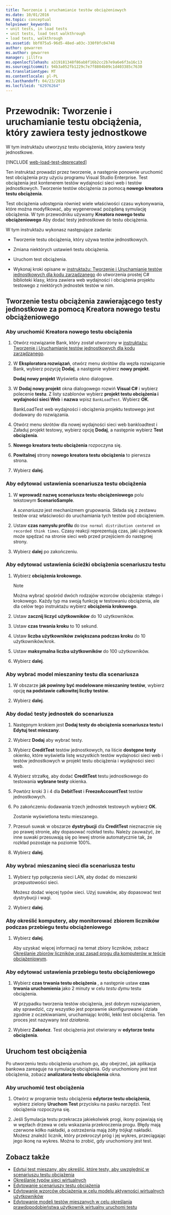 ```yaml
---
title: Tworzenie i uruchamianie testów obciążeniowych
ms.date: 10/01/2016
ms.topic: conceptual
helpviewer_keywords:
- unit tests, in load tests
- unit tests, load test walkthrough
- load tests, walkthrough
ms.assetid: bbf075a5-96d5-48ed-a03c-330f0fc04748
author: gewarren
ms.author: gewarren
manager: jillfra
ms.openlocfilehash: a319181348f86ab8f16b2cc2b7e9a6e6f3a16c13
ms.sourcegitcommit: 94b3a052fb1229c7e7f8804b09c1d403385c7630
ms.translationtype: MT
ms.contentlocale: pl-PL
ms.lasthandoff: 04/23/2019
ms.locfileid: "62976264"
---
```

# <a name="walkthrough-create-and-run-a-load-test-that-contains-unit-tests"></a>Przewodnik: Tworzenie i uruchamianie testu obciążenia, który zawiera testy jednostkowe

W tym instruktażu utworzysz testu obciążenia, który zawiera testy jednostkowe.

[!INCLUDE [web-load-test-deprecated](includes/web-load-test-deprecated.md)]

Ten instruktaż prowadzi przez tworzenie, a następnie ponownie uruchomić test obciążenia przy użyciu programu Visual Studio Enterprise. Test obciążenia jest kontenerem testów wydajności sieci web i testów jednostkowych. Tworzenie testów obciążenia za pomocą **nowego kreatora testu obciążenia**.

Test obciążenia udostępnia również wiele właściwości czasu wykonywania, które można modyfikować, aby wygenerować pożądaną symulację obciążenia. W tym przewodniku używamy **Kreatora nowego testu obciążeniowego** Aby dodać testy jednostkowe do testu obciążenia.

W tym instruktażu wykonasz następujące zadania:

- Tworzenie testu obciążenia, który używa testów jednostkowych.

- Zmiana niektórych ustawień testu obciążenia.

- Uruchom test obciążenia.

- Wykonaj kroki opisane w [instruktażu: Tworzenie i Uruchamianie testów jednostkowych dla kodu zarządzanego](../test/walkthrough-creating-and-running-unit-tests-for-managed-code.md) do utworzenia prostej C# biblioteki klasy, która zawiera web wydajności i obciążenia projektu testowego z niektórych jednostek testów w nim.

## <a name="create-a-load-test-containing-unit-tests-using-the-new-load-test-wizard"></a>Tworzenie testu obciążenia zawierającego testy jednostkowe za pomocą Kreatora nowego testu obciążeniowego

### <a name="to-start-the-new-load-test-wizard"></a>Aby uruchomić Kreatora nowego testu obciążenia

1. Otwórz rozwiązanie Bank, który został utworzony w [instruktażu: Tworzenie i Uruchamianie testów jednostkowych dla kodu zarządzanego](../test/walkthrough-creating-and-running-unit-tests-for-managed-code.md).

2. W **Eksploratora rozwiązań**, otwórz menu skrótów dla węzła rozwiązanie Bank, wybierz pozycję **Dodaj**, a następnie wybierz **nowy projekt**.

     **Dodaj nowy projekt** Wyświetla okno dialogowe.

3. W **Dodaj nowy projekt** okna dialogowego rozwiń **Visual C#** i wybierz polecenie **testu**. Z listy szablonów wybierz **projekt testu obciążenia i wydajności sieci Web** i **nazwa** wpisz `BankLoadTest`. Wybierz **OK**.

     BankLoadTest web wydajności i obciążenia projektu testowego jest dodawany do rozwiązania.

4. Otwórz menu skrótów dla nowej wydajności sieci web bankloadtest i Załaduj projekt testowy, wybierz opcję **Dodaj**, a następnie wybierz **Test obciążenia**.

5. **Nowego kreatora testu obciążenia** rozpoczyna się.

6. **Powitalnej** strony **nowego kreatora testu obciążenia** to pierwsza strona.

7. Wybierz **dalej**.

### <a name="to-edit-settings-for-load-test-scenario"></a>Aby edytować ustawienia scenariusza testu obciążenia

1. W **wprowadź nazwę scenariusza testu obciążeniowego** polu tekstowym **ScenarioSample**.

     A *scenariusza* jest mechanizmem grupowania. Składa się z zestawu testów oraz właściwości do uruchamiania tych testów pod obciążeniem.

2. Ustaw **czas namysłu profilu** do `Use normal distribution centered on recorded think times`. Czasy reakcji reprezentują czas, jaki użytkownik może spędzać na stronie sieci web przed przejściem do następnej strony.

1. Wybierz **dalej** po zakończeniu.

### <a name="to-edit-load-pattern-setting-for-test-scenario"></a>Aby edytować ustawienia ścieżki obciążenia scenariuszu testu

1. Wybierz **obciążenia krokowego**.

    > [!NOTE]
    > Można wybrać spośród dwóch rodzajów wzorców obciążenia: stałego i krokowego. Każdy typ ma swoją funkcję w testowaniu obciążenia, ale dla celów tego instruktażu wybierz **obciążenia krokowego**.

2. Ustaw **zacznij liczyć użytkowników** do 10 użytkowników.

3. Ustaw **czas trwania kroku** to 10 sekund.

4. Ustaw **liczba użytkowników zwiększana podczas kroku** do 10 użytkowników/krok.

5. Ustaw **maksymalna liczba użytkowników** do 100 użytkowników.

6. Wybierz **dalej**.

### <a name="to-select-test-mix-model-for-the-scenario"></a>Aby wybrać model mieszaniny testu dla scenariusza

1. W obszarze **jak powinny być modelowane mieszaniny testów**, wybierz opcję **na podstawie całkowitej liczby testów**.

2. Wybierz **dalej**.

### <a name="to-add-unit-tests-to-the-scenario"></a>Aby dodać testy jednostek do scenariusza

1. Następnym krokiem jest **Dodaj testy do obciążenia scenariusza testu i Edytuj test mieszany**.

2. Wybierz **Dodaj** aby wybrać testy.

3. Wybierz **CreditTest** testów jednostkowych, na liście **dostępne testy** okienko, które wyświetla listę wszystkich testów wydajności sieci web i testów jednostkowych w projekt testu obciążenia i wydajności sieci web.

4. Wybierz strzałkę, aby dodać **CreditTest** testu jednostkowego do testowania **wybrane testy** okienka.

5. Powtórz kroki 3 i 4 dla **DebitTest** i **FreezeAccountTest** testów jednostkowych.

6. Po zakończeniu dodawania trzech jednostek testowych wybierz **OK**.

     Zostanie wyświetlona testu mieszanego.

7. Przesuń suwak w obszarze **dystrybucji** dla **CreditTest** nieznacznie się po prawej stronie, aby dopasować rozkład testu. Należy zauważyć, że inne suwaki przesuwają się po lewej stronie automatycznie tak, że rozkład pozostaje na poziomie 100%.

8. Wybierz **dalej**.

### <a name="to-select-network-mix-for-test-scenario"></a>Aby wybrać mieszaninę sieci dla scenariusza testu

1. Wybierz typ połączenia sieci LAN, aby dodać do mieszanki przepustowości sieci.

     Możesz dodać więcej typów sieci. Użyj suwaków, aby dopasować test dystrybucji i wagi.

2. Wybierz **dalej**.

### <a name="to-specify-computers-to-monitor-with-counter-sets-during-load-test-run"></a>Aby określić komputery, aby monitorować zbiorem liczników podczas przebiegu testu obciążeniowego

1. Wybierz **dalej**.

     Aby uzyskać więcej informacji na temat zbiory liczników, zobacz [Określanie zbiorów liczników oraz zasad progu dla komputerów w teście obciążeniowym](../test/specify-counter-sets-and-threshold-rules-for-load-testing.md).

### <a name="to-edit-run-setting-for-load-test"></a>Aby edytować ustawienia przebiegu testu obciążeniowego

1. Wybierz **czas trwania testu obciążenia** , a następnie ustaw **czas trwania uruchomienia** jako 2 minuty w celu *testu dymu* testu obciążenia.

     W przypadku tworzenia testów obciążenia, jest dobrym rozwiązaniem, aby sprawdzić, czy wszystko jest poprawnie skonfigurowane i działa zgodnie z oczekiwaniami, uruchamiając krótki, lekki test obciążenia. Ten proces jest nazywany *test działania*.

2. Wybierz **Zakończ**. Test obciążenia jest otwierany w **edytorze testu obciążenia**.

## <a name="run-the-load-test"></a>Uruchom test obciążenia
 Po utworzeniu testu obciążenia uruchom go, aby obejrzeć, jak aplikacja bankowa zareaguje na symulację obciążenia. Gdy uruchomiony jest test obciążenia, zobacz **analizatora testu obciążenia** okna.

### <a name="to-run-the-load-test"></a>Aby uruchomić test obciążenia

1. Otwórz w programie testu obciążenia **edytorze testu obciążenia**, wybierz zielony **Uruchom Test** przycisku na pasku narzędzi. Test obciążenia rozpoczyna się.

2. Jeśli Symulacja testu przekracza jakiekolwiek progi, ikony pojawiają się w węzłach drzewa w celu wskazania przekroczenia progu. Błędy mają czerwone kółko nakładki, a ostrzeżenia mają żółty trójkąt nakładki. Możesz znaleźć licznik, który przekroczył próg i jej wykres, przeciągając jego ikonę na wykres. Można to zrobić, gdy uruchomiony jest test.

## <a name="see-also"></a>Zobacz także

- [Edytuj test mieszany, aby określić, które testy, aby uwzględnić w scenariuszu testu obciążenia](../test/edit-the-test-mix-to-specify-which-web-browsers-types-in-a-load-test-scenario.md)
- [Określanie typów sieci wirtualnych](../test/specify-virtual-network-types-in-a-load-test-scenario.md)
- [Edytowanie scenariuszy testu obciążenia](../test/edit-load-test-scenarios.md)
- [Edytowanie wzorców obciążenia w celu modelu aktywności wirtualnych użytkowników](../test/edit-load-patterns-to-model-virtual-user-activities.md)
- [Edytowanie modeli testów mieszanych w celu określania prawdopodobieństwa użytkownik wirtualny uruchomi testu](../test/edit-test-mix-models-to-specify-the-probability-of-a-virtual-user-running-a-test.md)